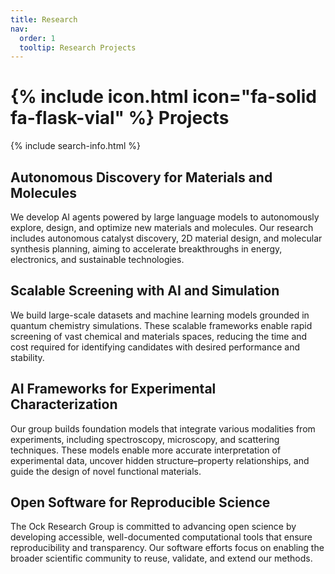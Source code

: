 ```yaml
---
title: Research
nav:
  order: 1
  tooltip: Research Projects
---
```


# {% include icon.html icon="fa-solid fa-flask-vial" %} Projects

{% include search-info.html %}

## Autonomous Discovery for Materials and Molecules  

We develop AI agents powered by large language models to autonomously explore, design, and optimize new materials and molecules. Our research includes autonomous catalyst discovery, 2D material design, and molecular synthesis planning, aiming to accelerate breakthroughs in energy, electronics, and sustainable technologies.  


## Scalable Screening with AI and Simulation 

We build large-scale datasets and machine learning models grounded in quantum chemistry simulations. These scalable frameworks enable rapid screening of vast chemical and materials spaces, reducing the time and cost required for identifying candidates with desired performance and stability. 

## AI Frameworks for Experimental Characterization 

Our group builds foundation models that integrate various modalities from experiments, including spectroscopy, microscopy, and scattering techniques. These models enable more accurate interpretation of experimental data, uncover hidden structure–property relationships, and guide the design of novel functional materials.  

 

## Open Software for Reproducible Science  

The Ock Research Group is committed to advancing open science by developing accessible, well-documented computational tools that ensure reproducibility and transparency. Our software efforts focus on enabling the broader scientific community to reuse, validate, and extend our methods.